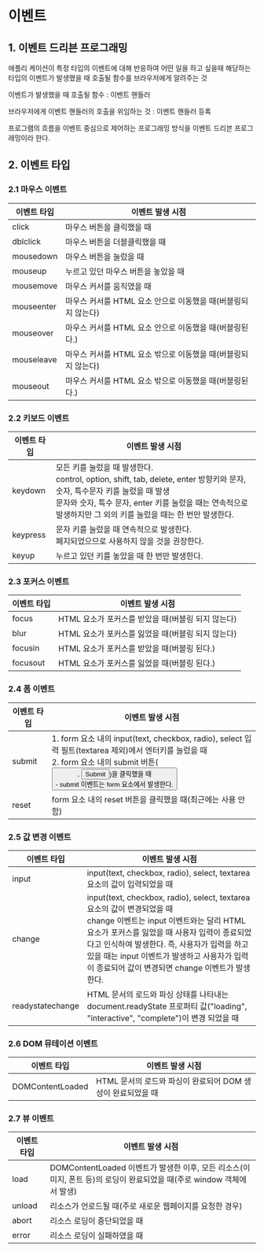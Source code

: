 # 이벤트

## 1. 이벤트 드리븐 프로그래밍

애플리 케이션이 특정 타입의 이벤트에 대해 반응하여 어떤 일을 하고 싶을때 해당하는 타입의 이벤트가 발생했을 때 호출될 함수를 브라우저에게 알려주는 것

이벤트가 발생했을 때 호출될 함수 : 이벤트 핸들러

브라우저에게 이벤트 핸들러의 호출을 위임하는 것 : 이벤트 핸들러 등록



프로그램의 흐름을 이벤트 중심으로 제어하는 프로그래밍 방식을 이벤트 드리븐 프로그래밍이라 한다.



## 2. 이벤트 타입

### 2.1 마우스 이벤트

| 이벤트 타입 | 이벤트 발생 시점                                             |
| ----------- | ------------------------------------------------------------ |
| click       | 마우스 버튼을 클릭했을 때                                    |
| dblclick    | 마우스 버튼을 더블클릭했을 때                                |
| mousedown   | 마우스 버튼을 눌렀을 때                                      |
| mouseup     | 누르고 있던 마우스 버튼을 놓았을 때                          |
| mousemove   | 마우스 커서를 움직였을 때                                    |
| mouseenter  | 마우스 커서를 HTML 요소 안으로 이동했을 때(버블링되지 않는다) |
| mouseover   | 마우스 커서를 HTML 요소 안으로 이동했을 때(버블링된다.)      |
| mouseleave  | 마우스 커서를 HTML 요소 밖으로 이동했을 때(버블링되지 않는다) |
| mouseout    | 마우스 커서를 HTML 요소 밖으로 이동했을 때(버블링된다.)      |



### 2.2 키보드 이벤트

| 이벤트 타입 | 이벤트 발생 시점                                             |
| ----------- | ------------------------------------------------------------ |
| keydown     | 모든 키를 눌렀을 때 발생한다.<br />control, option, shift, tab, delete, enter 방향키와 문자, 숫자, 특수문자 키를 눌렀을 때 발생<br />문자와 숫자, 특수 문자, enter 키를 눌렀을 때는 연속적으로 발생하지만 그 외의 키를 눌렀을 때는 한 번만 발생한다. |
| keypress    | 문자 키를 눌렀을 때 연속적으로 발생한다.<br />폐지되었으므로 사용하지 않을 것을 권장한다. |
| keyup       | 누르고 있던 키를 놓았을 때 한 번만 발생한다.                 |



### 2.3 포커스 이벤트

| 이벤트 타입 | 이벤트 발생 시점                                   |
| ----------- | -------------------------------------------------- |
| focus       | HTML 요소가 포커스를 받았을 때(버블링 되지 않는다) |
| blur        | HTML 요소가 포커스를 잃었을 때(버블링 되지 않는다) |
| focusin     | HTML 요소가 포커스를 받았을 때(버블링 된다.)       |
| focusout    | HTML 요소가 포커스를 잃었을 때(버블링 된다.)       |



### 2.4 폼 이벤트

| 이벤트 타입 | 이벤트 발생 시점                                             |
| ----------- | ------------------------------------------------------------ |
| submit      | 1. form 요소 내의 input(text, checkbox, radio), select 입력 필트(textarea 제외)에서 엔터키를 눌렀을 때<br />2. form 요소 내의 submit 버튼(<button>, <input type="submit">)을 클릭했을 때<br />- submit 이벤트는 form 요소에서 발생한다. |
| reset       | form 요소 내의 reset 버튼을 클릭했을 때(최근에는 사용 안 함) |



### 2.5 값 변경 이벤트

| 이벤트 타입      | 이벤트 발생 시점                                             |
| ---------------- | ------------------------------------------------------------ |
| input            | input(text, checkbox, radio), select, textarea 요소의 값이 입력되었을 때 |
| change           | input(text, checkbox, radio), select, textarea 요소의 값이 변경되었을 때<br />change 이벤트는 input 이벤트와는 달리 HTML 요소가 포커스를 잃었을 때 사용자 입력이 종료되었다고 인식하여 발생한다. 즉, 사용자가 입력을 하고 있을 때는 input 이벤트가 발생하고 사용자가 입력이 종료되어 값이 변경되면 change 이벤트가 발생한다. |
| readystatechange | HTML 문서의 로드와 파싱 상태를 나타내는 document.readyState 프로퍼티 값("loading", "interactive", "complete")이 변경 되었을 때 |



### 2.6 DOM 뮤테이션 이벤트

| 이벤트 타입      | 이벤트 발생 시점                                            |
| ---------------- | ----------------------------------------------------------- |
| DOMContentLoaded | HTML 문서의 로드와 파싱이 완료되어 DOM 생성이 완료되었을 때 |



### 2.7 뷰 이벤트

| 이벤트 타입 | 이벤트 발생 시점                                             |
| ----------- | ------------------------------------------------------------ |
| load        | DOMContentLoaded 이벤트가 발생한 이후, 모든 리소스(이미지, 폰트 등)의 로딩이 완료되었을 때(주로 window 객체에서 발생) |
| unload      | 리소스가 언로드될 때(주로 새로운 웹페이지를 요청한 경우)     |
| abort       | 리소스 로딩이 중단되었을 때                                  |
| error       | 리소스 로딩이 실패하였을 때                                  |

